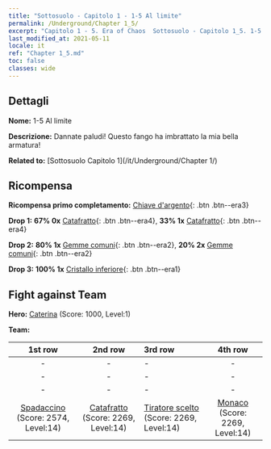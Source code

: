 ```yaml
---
title: "Sottosuolo - Capitolo 1 - 1-5 Al limite"
permalink: /Underground/Chapter 1_5/
excerpt: "Capitolo 1 - 5. Era of Chaos  Sottosuolo - Capitolo 1_5. 1-5 Al limite"
last_modified_at: 2021-05-11
locale: it
ref: "Chapter 1_5.md"
toc: false
classes: wide
---
```


## Dettagli

 **Nome:** 1-5 Al limite

 **Descrizione:** Dannate paludi! Questo fango ha imbrattato la mia bella armatura!

 **Related to:** [Sottosuolo Capitolo 1](/it/Underground/Chapter 1/)

## Ricompensa

 **Ricompensa primo completamento:** [Chiave d'argento](/ItemsIT/con_693/){: .btn .btn--era3}

 **Drop 1:** **67% 0x** [Catafratto](/ItemsIT/unt_195/){: .btn .btn--era4}, **33% 1x** [Catafratto](/ItemsIT/unt_195/){: .btn .btn--era4}

 **Drop 2:** **80% 1x** [Gemme comuni](/ItemsIT/mat_10/){: .btn .btn--era2}, **20% 2x** [Gemme comuni](/ItemsIT/mat_10/){: .btn .btn--era2}

 **Drop 3:** **100% 1x** [Cristallo inferiore](/ItemsIT/mat_5/){: .btn .btn--era1}


## Fight against Team
 **Hero:** [Caterina](/it/heroes/Catherine/) (Score: 1000, Level:1)

 **Team:**


  | 1st row | 2nd row | 3rd row | 4th row |
  |:----:|:----:|:----|:----:|
  | - | - | - | - |
  | - | - | - | - |
  | - | - | - | - |
  | [Spadaccino](/it/units/Swordsman/) (Score: 2574, Level:14)  | [Catafratto](/it/units/Cavalier/) (Score: 2269, Level:14)  | [Tiratore scelto](/it/units/Marksman/) (Score: 2269, Level:14)  | [Monaco](/it/units/Monk/) (Score: 2269, Level:14)  |


